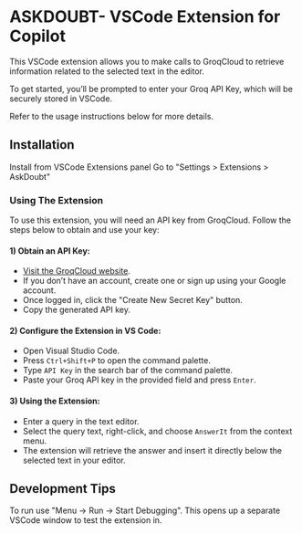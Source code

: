 # ASKDOUBT- VSCode Extension for Copilot

This VSCode extension allows you to make calls to GroqCloud to retrieve information related to the selected text in the editor.

To get started, you’ll be prompted to enter your Groq API Key, which will be securely stored in VSCode.

Refer to the usage instructions below for more details.


## Installation

Install from VSCode Extensions panel 
  Go to "Settings > Extensions > AskDoubt"


### Using The Extension

To use this extension, you will need an API key from GroqCloud. Follow the steps below to obtain and use your key:

#### 1) Obtain an API Key:

* [Visit the GroqCloud website](https://console.groq.com/docs/quickstart).
* If you don’t have an account, create one or sign up using your Google account.
* Once logged in, click the "Create New Secret Key" button.
* Copy the generated API key.

#### 2) Configure the Extension in VS Code:

* Open Visual Studio Code.
* Press `Ctrl+Shift+P` to open the command palette.
* Type `API Key` in the search bar of the command palette.
* Paste your Groq API key in the provided field and press `Enter`.

#### 3) Using the Extension:

* Enter a query in the text editor.
* Select the query text, right-click, and choose `AnswerIt` from the context menu.
* The extension will retrieve the answer and insert it directly below the selected text in your editor.



## Development Tips

To run use "Menu -> Run -> Start Debugging". This opens up a separate VSCode window to test the extension in.



